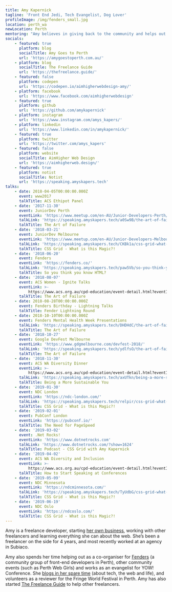 ```yaml
---
title: Amy Kapernick
tagline: 'Front End Jedi, Tech Evangelist, Dog Lover'
profileImage: /img/fenders_small.jpg
location: perth_wa
newLocation: Perth
mentoring: "Amy believes in giving back to the community and helps out as a mentor at a variety of different events including Perth Web Girls and Node Girls Perth. She's also spoken at multiple JuniorDev meetups and enjoys spending time encouraging new and junior developers.\r"
socials:
    - featured: true
      platform: blog
      socialTitle: Amy Goes to Perth
      url: 'https://amygoestoperth.com.au/'
    - platform: blog
      socialTitle: The Freelance Guide
      url: 'https://thefreelance.guide/'
    - featured: false
      platform: codepen
      url: 'https://codepen.io/aimhigherwebdesign-amy/'
    - platform: facebook
      url: 'https://www.facebook.com/aimhigherwebdesign'
    - featured: true
      platform: github
      url: 'https://github.com/amykapernick'
    - platform: instagram
      url: 'https://www.instagram.com/amys_kapers/'
    - platform: linkedin
      url: 'https://www.linkedin.com/in/amykapernick/'
    - featured: true
      platform: twitter
      url: 'https://twitter.com/amys_kapers'
    - featured: false
      platform: website
      socialTitle: AimHigher Web Design
      url: 'https://aimhigherweb.design/'
    - featured: true
      platform: notist
      socialTitle: Notist
      url: 'https://speaking.amyskapers.tech'
talks:
    - date: 2018-04-05T00:00:00.000Z
      event: www2017
      talkTitle: ACS Ethipot Panel
    - date: '2017-11-30'
      event: JuniorDev Perth
      eventLink: 'https://www.meetup.com/en-AU/Junior-Developers-Perth/'
      talkLink: 'https://speaking.amyskapers.tech/a0Sw9B/the-art-of-failure'
      talkTitle: The Art of Failure
    - date: '2018-03-21'
      event: JuniorDev Melbourne
      eventLink: 'https://www.meetup.com/en-AU/Junior-Developers-Melbourne/'
      talkLink: 'https://speaking.amyskapers.tech/CKBk1a/css-grid-what-is-this-magic'
      talkTitle: CSS Grid - What is this Magic?!
    - date: '2018-06-20'
      event: Fenders
      eventLink: 'https://fenders.co/'
      talkLink: 'https://speaking.amyskapers.tech/paw5Vb/so-you-think-you-know-html'
      talkTitle: So you think you know HTML?
    - date: '2018-08-07'
      event: ACS Women - Ignite Talks
      eventLink: >-
          https://www.acs.org.au/cpd-education/event-detail.html?eventId=70190000001tRXfAAM
      talkTitle: The Art of Failure
    - date: 2018-08-28T00:00:00.000Z
      event: Fenders Birthday - Lightning Talks
      talkTitle: Fender Lightning Round
    - date: 2018-10-10T00:00:00.000Z
      event: Fenders Mental Health Week Presentations
      talkLink: 'https://speaking.amyskapers.tech/DHDHdC/the-art-of-failure'
      talkTitle: The Art of Failure
    - date: '2018-10-27'
      event: Google DevFest Melbourne
      eventLink: 'https://www.gdgmelbourne.com/devfest-2018/'
      talkLink: 'https://speaking.amyskapers.tech/ydlfsO/the-art-of-failure'
      talkTitle: The Art of Failure
    - date: '2018-11-30'
      event: ACS WA Diversity Dinner
      eventLink: >-
          https://www.acs.org.au/cpd-education/event-detail.html?eventId=70190000001tRYnAAM
      talkLink: 'https://speaking.amyskapers.tech/axUTkn/being-a-more-sustainable-you'
      talkTitle: Being a More Sustainable You
    - date: '2019-01-30'
      event: NDC London
      eventLink: 'https://ndc-london.com/'
      talkLink: 'https://speaking.amyskapers.tech/relpir/css-grid-what-is-this-magic'
      talkTitle: CSS Grid - What is this Magic?!
    - date: '2019-02-01'
      event: PubConf London
      eventLink: 'https://pubconf.io/'
      talkTitle: The Need for PageSpeed
    - date: '2019-03-02'
      event: .Net Rocks!
      eventLink: 'https://www.dotnetrocks.com'
      talkLink: 'https://www.dotnetrocks.com/?show=1624'
      talkTitle: Podcast - CSS Grid with Amy Kapernick
    - date: '2019-04-02'
      event: ACS WA Diversity and Inclusion
      eventLink: >-
          https://www.acs.org.au/cpd-education/event-detail.html?eventId=7010o000001eWEAAA2
      talkTitle: How to Start Speaking at Conferences
    - date: '2019-05-09'
      event: NDC Minnesota
      eventLink: 'https://ndcminnesota.com/'
      talkLink: 'https://speaking.amyskapers.tech/TyUdbG/css-grid-what-is-this-magic'
      talkTitle: CSS Grid - What is this Magic?!
    - date: '2019-06-19'
      event: NDC Oslo
      eventLink: 'https://ndcoslo.com/'
      talkTitle: CSS Grid - What is this Magic?!
---
```


Amy is a freelance developer, starting [her own business](https://aimhigherweb.design), working with other freelancers and learning everything she can about the web. She’s been a freelancer on the side for 4 years, and most recently worked at an agency in Subiaco.

Amy also spends her time helping out as a co-organiser for [Fenders](https://fenders.co/) (a community group of front-end developers in Perth), other community events (such as Perth Web Girls) and works as an evangelist for YOW! Conference. She [blogs in her spare time](https://amygoestoperth.com.au/) (about tech, the web and life), and volunteers as a reviewer for the Fringe World Festival in Perth. Amy has also started [The Freelance Guide](https://thefreelance.guide/) to help other freelancers.

